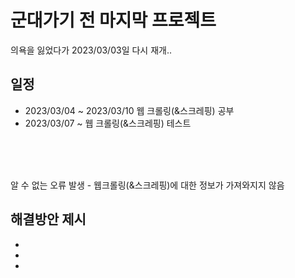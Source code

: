 # 군대가기 전 마지막 프로젝트
의욕을 잃었다가 2023/03/03일 다시 재개..

## 일정
+ 2023/03/04 ~ 2023/03/10 웹 크롤링(&스크레핑) 공부
+ 2023/03/07 ~ 웹 크롤링(&스크레핑) 테스트


</br>
</br>
</br>

알 수 없는 오류 발생 - 웹크롤링(&스크레핑)에 대한 정보가 가져와지지 않음
</br>

## 해결방안 제시 
+ 
+
+

